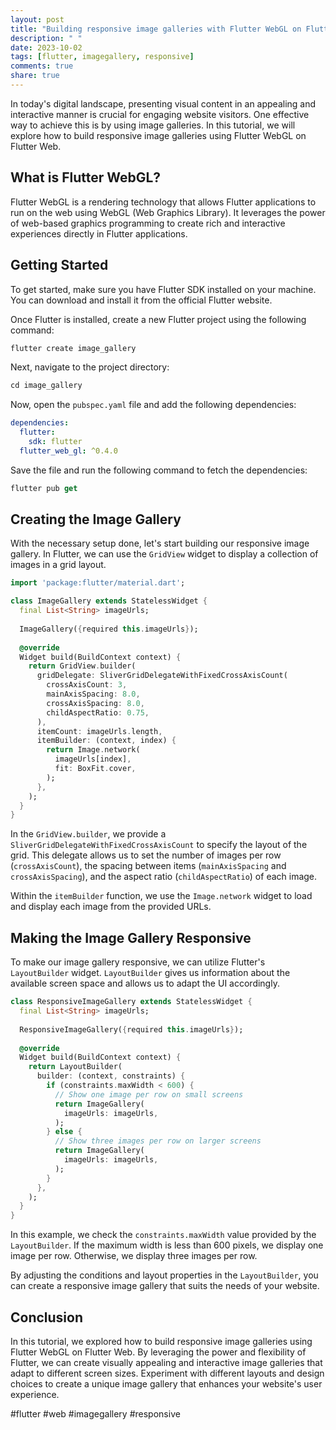 ```yaml
---
layout: post
title: "Building responsive image galleries with Flutter WebGL on Flutter Web"
description: " "
date: 2023-10-02
tags: [flutter, imagegallery, responsive]
comments: true
share: true
---
```


In today's digital landscape, presenting visual content in an appealing and interactive manner is crucial for engaging website visitors. One effective way to achieve this is by using image galleries. In this tutorial, we will explore how to build responsive image galleries using Flutter WebGL on Flutter Web.

## What is Flutter WebGL?

Flutter WebGL is a rendering technology that allows Flutter applications to run on the web using WebGL (Web Graphics Library). It leverages the power of web-based graphics programming to create rich and interactive experiences directly in Flutter applications.

## Getting Started

To get started, make sure you have Flutter SDK installed on your machine. You can download and install it from the official Flutter website.

Once Flutter is installed, create a new Flutter project using the following command:

```dart
flutter create image_gallery
```

Next, navigate to the project directory:

```dart
cd image_gallery
```

Now, open the `pubspec.yaml` file and add the following dependencies:

```yaml
dependencies:
  flutter:
    sdk: flutter
  flutter_web_gl: ^0.4.0
```

Save the file and run the following command to fetch the dependencies:

```dart
flutter pub get
```

## Creating the Image Gallery

With the necessary setup done, let's start building our responsive image gallery. In Flutter, we can use the `GridView` widget to display a collection of images in a grid layout. 

```dart
import 'package:flutter/material.dart';

class ImageGallery extends StatelessWidget {
  final List<String> imageUrls;
  
  ImageGallery({required this.imageUrls});
  
  @override
  Widget build(BuildContext context) {
    return GridView.builder(
      gridDelegate: SliverGridDelegateWithFixedCrossAxisCount(
        crossAxisCount: 3,
        mainAxisSpacing: 8.0,
        crossAxisSpacing: 8.0,
        childAspectRatio: 0.75,
      ),
      itemCount: imageUrls.length,
      itemBuilder: (context, index) {
        return Image.network(
          imageUrls[index],
          fit: BoxFit.cover,
        );
      },
    );
  }
}
```

In the `GridView.builder`, we provide a `SliverGridDelegateWithFixedCrossAxisCount` to specify the layout of the grid. This delegate allows us to set the number of images per row (`crossAxisCount`), the spacing between items (`mainAxisSpacing` and `crossAxisSpacing`), and the aspect ratio (`childAspectRatio`) of each image.

Within the `itemBuilder` function, we use the `Image.network` widget to load and display each image from the provided URLs.

## Making the Image Gallery Responsive

To make our image gallery responsive, we can utilize Flutter's `LayoutBuilder` widget. `LayoutBuilder` gives us information about the available screen space and allows us to adapt the UI accordingly.

```dart
class ResponsiveImageGallery extends StatelessWidget {
  final List<String> imageUrls;
  
  ResponsiveImageGallery({required this.imageUrls});
  
  @override
  Widget build(BuildContext context) {
    return LayoutBuilder(
      builder: (context, constraints) {
        if (constraints.maxWidth < 600) {
          // Show one image per row on small screens
          return ImageGallery(
            imageUrls: imageUrls,
          );
        } else {
          // Show three images per row on larger screens
          return ImageGallery(
            imageUrls: imageUrls,
          );
        }
      },
    );
  }
}
```

In this example, we check the `constraints.maxWidth` value provided by the `LayoutBuilder`. If the maximum width is less than 600 pixels, we display one image per row. Otherwise, we display three images per row.

By adjusting the conditions and layout properties in the `LayoutBuilder`, you can create a responsive image gallery that suits the needs of your website.

## Conclusion

In this tutorial, we explored how to build responsive image galleries using Flutter WebGL on Flutter Web. By leveraging the power and flexibility of Flutter, we can create visually appealing and interactive image galleries that adapt to different screen sizes. Experiment with different layouts and design choices to create a unique image gallery that enhances your website's user experience.

#flutter #web #imagegallery #responsive